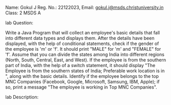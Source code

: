 Name: Gokul J
Reg. No.: 22122023, 
Email: gokul.j@msds.christuniversity.in
Class: 2 MSDS A


lab Question:

Write a Java Program that will collect an employee's basic details that fall into different data types and displays them.
After the details have been displayed, with the help of conditional statements, check if the gender of the employee is 'm' or 'f'.
It should print "MALE" for 'm' and "FEMALE" for 'f'.
Assume that you can divide the states among India into different regions (North, South, Central, East, and West). 
If the employee is from the southern part of India, with the help of a switch statement, 
it should display "The Employee is from the southern states of India; Preferable work location is in <state>", along with the basic details.
Identify if the employee belongs to the top MNC Companies (Facebook, Google, Microsoft, Samsung, IBM, Apple);
if so, print a message "The employee is working in Top MNC Companies".


lab Description:
